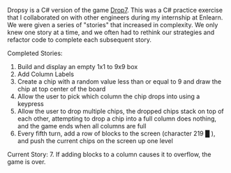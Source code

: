 Dropsy is a C# version of the game
[Drop7](https://en.wikipedia.org/wiki/Drop7 "Google's Homepage"). This was a C# practice exercise that I collaborated on with other engineers during my internship at Enlearn. We were given a series of "stories" that increased in complexity. We only knew one story at a time, and we often had to rethink our strategies and refactor code to complete each subsequent story.

Completed Stories:
 1. Build and display an empty 1x1 to 9x9 box
 2. Add Column Labels
 3. Create a chip with a random value less than or equal to 9 and draw the chip at top center of the board
 4. Allow the user to pick which column the chip drops into using a keypress
 5. Allow the user to drop multiple chips, the dropped chips stack on top of each other, attempting to drop a chip into a full column does nothing, and the game ends when all columns are full
 6. Every fifth turn, add a row of blocks to the screen (character 219 █ ), and push the current chips on the screen up one level
 
 Current Story:
 7. If adding blocks to a column causes it to overflow, the game is over.
